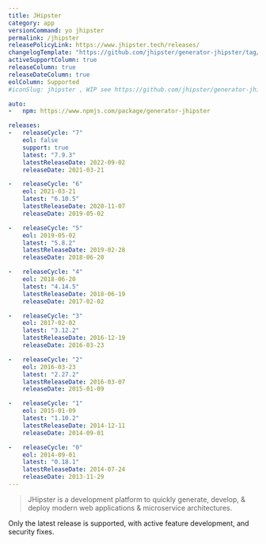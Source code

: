 ```yaml
---
title: JHipster
category: app
versionCommand: yo jhipster
permalink: /jhipster
releasePolicyLink: https://www.jhipster.tech/releases/
changelogTemplate: "https://github.com/jhipster/generator-jhipster/tag/__LATEST__"
activeSupportColumn: true
releaseColumn: true
releaseDateColumn: true
eolColumn: Supported
#iconSlug: jhipster , WIP see https://github.com/jhipster/generator-jhipster/issues/20533

auto:
-   npm: https://www.npmjs.com/package/generator-jhipster

releases:
-   releaseCycle: "7"
    eol: false
    support: true
    latest: "7.9.3"
    latestReleaseDate: 2022-09-02
    releaseDate: 2021-03-21

-   releaseCycle: "6"
    eol: 2021-03-21
    latest: "6.10.5"
    latestReleaseDate: 2020-11-07
    releaseDate: 2019-05-02

-   releaseCycle: "5"
    eol: 2019-05-02
    latest: "5.8.2"
    latestReleaseDate: 2019-02-28
    releaseDate: 2018-06-20

-   releaseCycle: "4"
    eol: 2018-06-20
    latest: "4.14.5"
    latestReleaseDate: 2018-06-19
    releaseDate: 2017-02-02

-   releaseCycle: "3"
    eol: 2017-02-02
    latest: "3.12.2"
    latestReleaseDate: 2016-12-19
    releaseDate: 2016-03-23

-   releaseCycle: "2"
    eol: 2016-03-23
    latest: "2.27.2"
    latestReleaseDate: 2016-03-07
    releaseDate: 2015-01-09

-   releaseCycle: "1"
    eol: 2015-01-09
    latest: "1.10.2"
    latestReleaseDate: 2014-12-11
    releaseDate: 2014-09-01

-   releaseCycle: "0"
    eol: 2014-09-01
    latest: "0.18.1"
    latestReleaseDate: 2014-07-24
    releaseDate: 2013-11-29
---
```


> JHipster is a development platform to quickly generate, develop, & deploy modern
> web applications & microservice architectures.


Only the latest release is supported, with active feature development, and security fixes.
